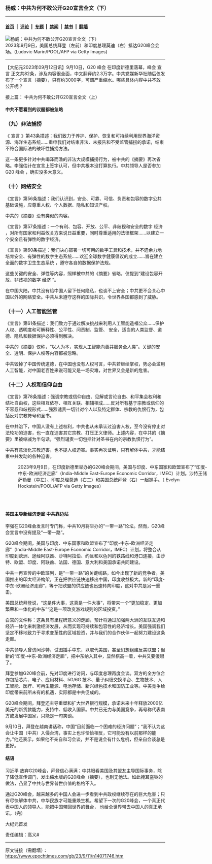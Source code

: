### 杨威：中共为何不敢公开G20宣言全文（下）

---

#### [首页](../../../..?n14071746) &nbsp;|&nbsp; [评论](../../../../../epoch-comment?n14071746) &nbsp;|&nbsp; [专题](../../../../../epoch-special?n14071746) &nbsp;|&nbsp; [禁闻](../../../../../epoch-news?n14071746) &nbsp;|&nbsp; [禁书](../../../../../books?n14071746) &nbsp;|&nbsp; [翻墙](https://github.com/gfw-breaker/nogfw/blob/master/README.md?n14071746)


<div><img alt="杨威：中共为何不敢公开G20宣言全文（下）" class="attachment-djy_600_400 size-djy_600_400 wp-post-image" src="https://i.epochtimes.com/assets/uploads/2023/09/id14071747-GettyImages-1653683825-600x400.jpg"/>
<div class="caption">
 2023年9月9日，美国总统拜登（左前）和印度总理莫迪（右）抵达G20峰会会场。(Ludovic Marin/POOL/AFP via Getty Images)
</div></div><hr/><div class="post_content" id="artbody" itemprop="articleBody">
 <!-- article content begin -->
 <p>
  【大纪元2023年09月12日讯】9月10日，G20
  <ok href="https://www.epochtimes.com/gb/tag/%E5%B3%B0%E4%BC%9A.html">
   峰会
  </ok>
  在印度新德里落幕，峰会
  <ok href="https://www.epochtimes.com/gb/tag/%E5%AE%A3%E8%A8%80.html">
   宣言
  </ok>
  正文共82条，涉及内容很全面，中文翻译约2.3万字。中共党媒新华社随后仅发布了一个宣言（摘要），只有约3000字，可谓严重缩水。哪些具体内容中共不敢公开呢？
 </p>
 <p>
  接上篇：
  <ok href="https://www.epochtimes.com/gb/23/9/11/n14071172.htm">
   中共为何不敢公开G20宣言全文（上）
  </ok>
 </p>
 <h4>
  中共不愿看到的议题都被忽略
 </h4>
 <h3>
  （九）非法捕捞
 </h3>
 <p>
  《
  <ok href="https://www.epochtimes.com/gb/tag/%E5%AE%A3%E8%A8%80.html">
   宣言
  </ok>
  》第43条描述：我们致力于养护、保护、恢复和可持续利用世界海洋资源、海洋生态系统……重申我们对结束非法、未报告和不受监管捕捞的承诺，结束不符合国际法的破坏性捕捞方法。
 </p>
 <p>
  这一条更多针对中共竭泽而渔的非法大规模捕捞行为，被中共的《摘要》再次省略。李强估计在宣言上签字认可，但中共根本没打算执行。中共领导人是否参加G20
  <ok href="https://www.epochtimes.com/gb/tag/%E5%B3%B0%E4%BC%9A.html">
   峰会
  </ok>
  ，确实没多大意义。
 </p>
 <h3>
  （十）网络安全
 </h3>
 <p>
  《宣言》第56条描述：我们认识到，安全、可靠、可信、负责和包容的数字公共基础设施，应尊重人权、个人数据、隐私和知识产权。
 </p>
 <p>
  中共的《摘要》没有类似的内容。
 </p>
 <p>
  《宣言》第57条描述：一个有利、包容、开放、公平、非歧视和安全的数字
  <ok href="https://www.epochtimes.com/gb/tag/%E7%BB%8F%E6%B5%8E.html">
   经济
  </ok>
  ，对所有国家和利益攸关方来说日益重要，同时尊重适用的法律框架……以建立一个安全且有弹性的数字经济。
 </p>
 <p>
  《宣言》第60条描述：我们决心部署一切可用的数字工具和技术，并不遗余力地培育安全、有弹性的数字生态系统……欢迎全球数字健康倡议的成立……旨在建立全面的数字卫生生态系统 ，遵守各自的数据保护法规。
 </p>
 <p>
  这些关键的安全、弹性等内容，照样被中共的《摘要》省略，仅提到“建设包容开放、非歧视的数字
  <ok href="https://www.epochtimes.com/gb/tag/%E7%BB%8F%E6%B5%8E.html">
   经济
  </ok>
  ”。
 </p>
 <p>
  在中国大陆，中共没有给中国人留下任何隐私，也谈不上安全；中共更不会关心中国以外的网络安全。中共从未遵守这样的国际共识，令世界各国都感到了威胁。
 </p>
 <h3>
  （十一）人工智能监管
 </h3>
 <p>
  《宣言》第61条描述：我们致力于通过解决挑战来利用人工智能造福公众……保护人权、透明度和可解释性、公平性、问责制、监管、 安全，适当的人类监督、道德、隐私和数据保护必须得到解决。
 </p>
 <p>
  中共的《摘要》仅称，“以人为本，实现人工智能向善并服务全人类”。关键的安全、透明、保护人权等内容都被忽略。
 </p>
 <p>
  中共毁掉了中国传统道德，在中国也没有人权可言，中共若继续掌权，势必会滥用人工智能，对中国老百姓来说可能又是一场灾难，对世界又会是新的危害。
 </p>
 <h3>
  （十二）人权和信仰自由
 </h3>
 <p>
  《宣言》第78条描述：强调宗教或信仰自由、见解或言论自由、和平集会权利和结社自由权，这些相互依存、相互关联、相辅相成……反对所有基于宗教或信仰的不容忍和歧视形式……强烈谴责一切针对个人以及特定群体、宗教的仇恨行为，包括反对宗教符号和圣书。
 </p>
 <p>
  在中共治下，中国人没有上述权利，中共也从未承认过迫害人权，至今没有停止对法轮功的迫害，也一直在迫害其它宗教、打压正义律师。上述内容，在中共的《摘要》里被缩减为半句话，“强烈谴责一切包括针对圣书在内的宗教仇恨行为”。
 </p>
 <p>
  中共有意淡化宗教迫害，也不提人权迫害。事实再次证明，只有解体中共，才能结束中共发动的各种迫害。
 </p>
 <figure aria-describedby="caption-attachment-14071750" class="wp-caption aligncenter" id="attachment_14071750" style="width: 600px">
  <ok href="https://i.epochtimes.com/assets/uploads/2023/09/id14071750-GettyImages-1654190129.jpg" target="_blank">
   <img alt="" class="size-large wp-image-14071750" src="https://i.epochtimes.com/assets/uploads/2023/09/id14071750-GettyImages-1654190129-600x400.jpg"/>
  </ok>
  <br/><figcaption class="wp-caption-text" id="caption-attachment-14071750">
   2023年9月9日，在印度新德里举办的G20峰会期间，美国与印度、中东国家和欧盟宣布了“印度-中东-欧洲经济走廊”（India-Middle East-Europe Economic Corridor，IMEC）计划。沙特王储萨勒曼（中左）、印度总理莫迪（右二）和美国总统拜登（右）一起握手。（ Evelyn Hockstein/POOL/AFP via Getty Images）
  </figcaption><br/>
 </figure><br/>
 <h4>
  美国主导新经济走廊 中共靠边站
 </h4>
 <p>
  李强在G20峰会发言时专门称，中共10月将举办的“一带一路”论坛。然而，G20峰会宣言中没有提及“一带一路”。
 </p>
 <p>
  G20峰会期间，美国与印度、中东国家和欧盟宣布了“印度-中东-欧洲经济走廊”（India-Middle East-Europe Economic Corridor，IMEC）计划，将整合从印度到欧洲、途经阿联酋、沙特阿拉伯、约旦和以色列的铁路线和港口连接，由沙特、欧盟、印度、阿联酋、法国、德国、意大利和美国承诺共同建设。
 </p>
 <p>
  中共一再宣传的中欧班列，是“一带一路”的关键线路，如今出现了新的竞争者。美国推出的印太经济构架，正在把供应链快速移出中国，印度收益极大。新的“印度-中东-欧洲经济走廊”，等于把欧盟的供应链也迅速转向印度，这对中共是另一重击。
 </p>
 <p>
  美国总统拜登说，“这是件大事，这真是一件大事”，将带来一个“更加稳定、更加繁荣和一体化的中东”“这是一项改变游戏规则的区域投资。”
 </p>
 <p>
  白宫的文件称：这条具有里程碑意义的走廊，预计将通过加强两大洲的互联互通和经济一体化来刺激经济发展，从而实现可持续和包容性的经济增长。美国强调我们坚定不移地致力于寻求变革性的区域投资，并与我们的合作伙伴一起努力建设这条走廊。
 </p>
 <p>
  中共领导人曾访问沙特，试图插手中东，以取代美国，甚至幻想组建反美联盟；但新的“印度-中东-欧洲经济走廊”，把中东纳入其中，显然棋高一着，中共又要傻眼了。
 </p>
 <p>
  拜登参加G20峰会前，先对印度进行访问，与印度总理再度会谈。双方的全方位合作包括芯片、电子、应用材料、5G/6G 技术、量子纠缠交换平台、生物技术、人工智能、医疗、可再生能源、电池存储、新兴绿色技术和国防工业等。中美竞争给印度带来前所未有的机遇，实际都是中共促成的。
 </p>
 <p>
  G20峰会期间，拜登还主导重塑和扩大世界银行规模，承诺未来十年释放2000亿美元的新贷款能力，支持中、低收入国家。中共已无力与美国竞争，再号称代表南方或发展中国家，只能是一句笑谈。
 </p>
 <p>
  9月10日，拜登在越南讲话称，中国“目前面临一个困难的经济问题”；“我不认为这会让中国（中共）入侵台湾，事实上也许恰恰相反，它可能没有以前那样的能力。”他还表示，如果他不亲自和习会谈，并不是说会有什么危机，但亲自会谈总是更好。
 </p>
 <h4>
  结语
 </h4>
 <p>
  <ok href="https://www.epochtimes.com/gb/tag/%E4%B9%A0%E8%BF%91%E5%B9%B3.html">
   习近平
  </ok>
  放弃G20峰会，拜登信心满满；中共眼看美国及其盟友主导国际事务，除了降低宣传调门，发出缩水版的G20峰会（摘要），也别无他法。如此掩耳盗铃的做法，凸显了中共与世界普世价值的格格不入。
 </p>
 <p>
  通过G20峰会，越来越多的中国人会进一步看到中共政权继续存在的巨大危害；只有尽快解体中共，中华民族才可能重焕生机。希望下一次的G20峰会，一个真正代表中国人的领导人，能把中国带回世界的舞台， 也给全世界带去中国人的真正承诺。（完）
 </p>
 <p>
  大纪元首发
 </p>
 <p>
  责任编辑：高义#
 </p>
 <!-- article content end -->
 <div id="below_article_ad">
 </div>
</div>


---

原文链接（需翻墙）：https://www.epochtimes.com/gb/23/9/11/n14071746.htm